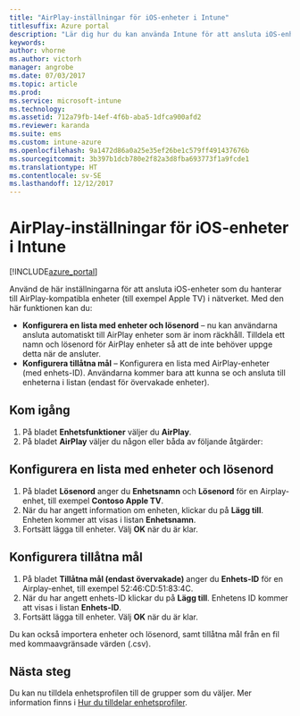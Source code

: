 ```yaml
---
title: "AirPlay-inställningar för iOS-enheter i Intune"
titlesuffix: Azure portal
description: "Lär dig hur du kan använda Intune för att ansluta iOS-enheter automatiskt till AirPlay-kompatibla enheter."
keywords: 
author: vhorne
ms.author: victorh
manager: angrobe
ms.date: 07/03/2017
ms.topic: article
ms.prod: 
ms.service: microsoft-intune
ms.technology: 
ms.assetid: 712a79fb-14ef-4f6b-aba5-1dfca900afd2
ms.reviewer: karanda
ms.suite: ems
ms.custom: intune-azure
ms.openlocfilehash: 9a1472d86a0a25e35ef26be1c579ff491437676b
ms.sourcegitcommit: 3b397b1dcb780e2f82a3d8fba693773f1a9fcde1
ms.translationtype: HT
ms.contentlocale: sv-SE
ms.lasthandoff: 12/12/2017
---
```

# <a name="intune-airplay-settings-for-ios-devices"></a>AirPlay-inställningar för iOS-enheter i Intune

[!INCLUDE[azure_portal](./includes/azure_portal.md)]

Använd de här inställningarna för att ansluta iOS-enheter som du hanterar till AirPlay-kompatibla enheter (till exempel Apple TV) i nätverket.
Med den här funktionen kan du:

- **Konfigurera en lista med enheter och lösenord** – nu kan användarna ansluta automatiskt till AirPlay enheter som är inom räckhåll. Tilldela ett namn och lösenord för AirPlay enheter så att de inte behöver uppge detta när de ansluter.
- **Konfigurera tillåtna mål** – Konfigurera en lista med AirPlay-enheter (med enhets-ID). Användarna kommer bara att kunna se och ansluta till enheterna i listan (endast för övervakade enheter).

## <a name="get-started"></a>Kom igång

1. På bladet **Enhetsfunktioner** väljer du **AirPlay**.
2. På bladet **AirPlay** väljer du någon eller båda av följande åtgärder:

## <a name="configure-a-device-and-password-list"></a>Konfigurera en lista med enheter och lösenord

1. På bladet **Lösenord** anger du **Enhetsnamn** och **Lösenord** för en Airplay-enhet, till exempel **Contoso Apple TV**.
2. När du har angett information om enheten, klickar du på **Lägg till**. Enheten kommer att visas i listan **Enhetsnamn**.
3. Fortsätt lägga till enheter. Välj **OK** när du är klar.


## <a name="configure-allowed-destinations"></a>Konfigurera tillåtna mål

1. På bladet **Tillåtna mål (endast övervakade)** anger du **Enhets-ID** för en Airplay-enhet, till exempel 52:46:CD:51:83:4C.
2. När du har angett enhets-ID klickar du på **Lägg till**. Enhetens ID kommer att visas i listan **Enhets-ID**.
3. Fortsätt lägga till enheter. Välj **OK** när du är klar.

Du kan också importera enheter och lösenord, samt tillåtna mål från en fil med kommaavgränsade värden (.csv).


## <a name="next-steps"></a>Nästa steg

Du kan nu tilldela enhetsprofilen till de grupper som du väljer. Mer information finns i [Hur du tilldelar enhetsprofiler](device-profile-assign.md).

